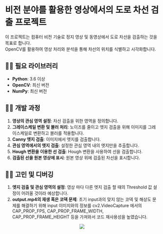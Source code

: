 # 비전 분야를 활용한 영상에서의 도로 차선 검출 프로젝트

이 프로젝트는 컴퓨터 비전 기술로 정지 영상 및 동영상에서 도로 차선을 검출하는 것을 목표로 합니다. 
<br>OpenCV를 활용하여 영상 처리와 분석을 통해 차선의 위치를 식별하고 시각화합니다. <br>

## 🙆‍♂️ 필요 라이브러리

- **Python**: 3.6 이상
- **OpenCV**: 최신 버전
- **NumPy**: 최신 버전

## 👨‍💻 개발 과정

1. **영상의 관심 영역 설정**: 차선 검출을 위한 영역을 정의합니다.<br>
2. **그레이스케일 변환 및 블러 처리**: 노이즈를 줄이고 엣지 검출을 위해 이미지를 그레이스케일로 변환하고 블러를 적용합니다.<br>
3. **Canny 엣지 검출**: 이미지에서 엣지를 검출합니다.<br>
4. **관심 영역에서의 엣지 검출**: 설정한 관심 영역 내의 엣지만을 추출합니다.<br>
5. **Hough 변환을 이용한 선 검출**: Hough 변환을 사용하여 선을 검출합니다.<br>
6. **검출된 선을 원본 영상에 표시**: 원본 영상 위에 검출된 차선을 표시합니다.<br>

## 🤦‍♂️ 고민 및 디버깅

1. **엣지 검출 및 관심 영역의 설정**: 영상 마다 다른 엣지 검출 할 때의 Threshold 값 설정이 어려울 것이라 예상합니다. <br>
2. **output.mp4의 재생 혹은 코덱 문제**: 초기 input과의 맞지 않는 코덱 및 해상도 문제를 해결하기 위해 input 이미지와의 정보를 cv2.VideoCapture 에서의 CAP_PROP_FPS, CAP_PROP_FRAME_WIDTH, CAP_PROP_FRAME_HEIGHT 등을 가져와서 코드 재사용성을 높였습니다.<br>


<p align="center">
  <img src="https://github.com/mino1998/Vision_Map_LaneDetection/assets/55076739/4cce4a6e-5492-4f2d-86b1-6f26177da1b0">
</p>
